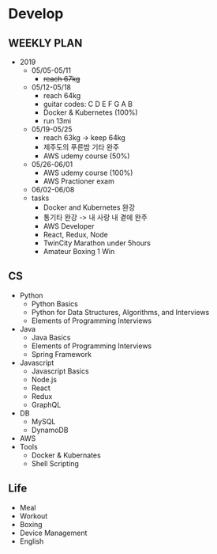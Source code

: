 # Develop

## WEEKLY PLAN
* 2019
  * 05/05-05/11
    * ~~reach 67kg~~
  * 05/12-05/18
    * reach 64kg
    * guitar codes: C D E F G A B
    * Docker & Kubernetes (100%)
    * run 13mi
  * 05/19-05/25
    * reach 63kg -> keep 64kg
    * 제주도의 푸른밤 기타 완주
    * AWS udemy course (50%)
  * 05/26-06/01
    * AWS udemy course (100%)
    * AWS Practioner exam
  * 06/02-06/08
  * tasks
    * Docker and Kubernetes 완강
    * 통기타 완강 -> 내 사랑 내 곁에 완주
    * AWS Developer
    * React, Redux, Node
    * TwinCity Marathon under 5hours
    * Amateur Boxing 1 Win

## CS
* Python
  * Python Basics
  * Python for Data Structures, Algorithms, and Interviews
  * Elements of Programming Interviews
* Java
  * Java Basics
  * Elements of Programming Interviews
  * Spring Framework
* Javascript
  * Javascript Basics
  * Node.js
  * React
  * Redux
  * GraphQL
* DB
  * MySQL
  * DynamoDB
* AWS
* Tools
  * Docker & Kubernates
  * Shell Scripting
  
## Life
* Meal
* Workout
* Boxing
* Device Management
* English
